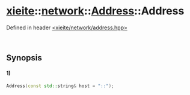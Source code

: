 # [xieite](../../../../../../xieite.md)\:\:[network](../../../../../../network.md)\:\:[Address](../../../../address.md)\:\:Address
Defined in header [<xieite/network/address.hpp>](../../../../../../../include/xieite/network/address.hpp)

&nbsp;

## Synopsis
#### 1)
```cpp
Address(const std::string& host = "::");
```
